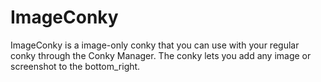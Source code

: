 # ImageConky

ImageConky is a image-only conky that you can use with your regular conky through the Conky Manager. The conky lets you add any image or screenshot to the bottom_right. 
